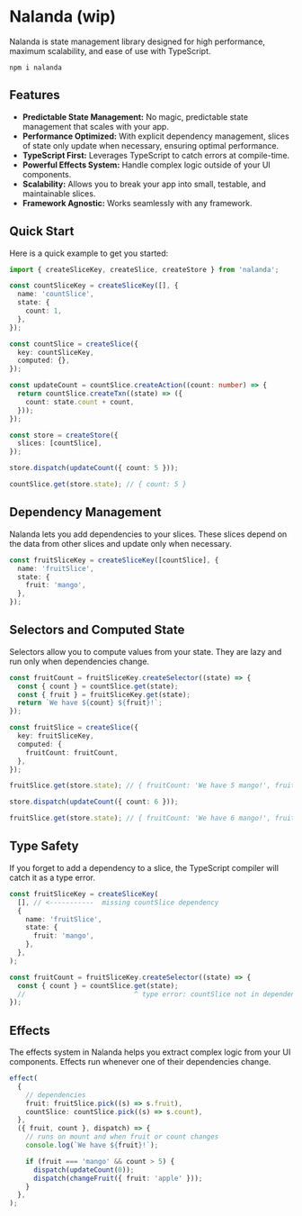 # Nalanda (wip)

Nalanda is state management library designed for high performance, maximum scalability, and ease of use with TypeScript.

```
npm i nalanda
```

## Features

- **Predictable State Management:** No magic, predictable state management that scales with your app.
- **Performance Optimized:** With explicit dependency management, slices of state only update when necessary, ensuring optimal performance.
- **TypeScript First:** Leverages TypeScript to catch errors at compile-time.
- **Powerful Effects System:** Handle complex logic outside of your UI components.
- **Scalability:** Allows you to break your app into small, testable, and maintainable slices.
- **Framework Agnostic:** Works seamlessly with any framework.

## Quick Start

Here is a quick example to get you started:

```ts
import { createSliceKey, createSlice, createStore } from 'nalanda';

const countSliceKey = createSliceKey([], {
  name: 'countSlice',
  state: {
    count: 1,
  },
});

const countSlice = createSlice({
  key: countSliceKey,
  computed: {},
});

const updateCount = countSlice.createAction((count: number) => {
  return countSlice.createTxn((state) => ({
    count: state.count + count,
  }));
});

const store = createStore({
  slices: [countSlice],
});

store.dispatch(updateCount({ count: 5 }));

countSlice.get(store.state); // { count: 5 }
```

## Dependency Management

Nalanda lets you add dependencies to your slices. These slices depend on the data from other slices and update only when necessary.

```ts
const fruitSliceKey = createSliceKey([countSlice], {
  name: 'fruitSlice',
  state: {
    fruit: 'mango',
  },
});
```

## Selectors and Computed State

Selectors allow you to compute values from your state. They are lazy and run only when dependencies change.

```ts
const fruitCount = fruitSliceKey.createSelector((state) => {
  const { count } = countSlice.get(state);
  const { fruit } = fruitSliceKey.get(state);
  return `We have ${count} ${fruit}!`;
});

const fruitSlice = createSlice({
  key: fruitSliceKey,
  computed: {
    fruitCount: fruitCount,
  },
});

fruitSlice.get(store.state); // { fruitCount: 'We have 5 mango!', fruit: 'mango' }

store.dispatch(updateCount({ count: 6 }));

fruitSlice.get(store.state); // { fruitCount: 'We have 6 mango!', fruit: 'mango' }
```

## Type Safety

If you forget to add a dependency to a slice, the TypeScript compiler will catch it as a type error.

```ts
const fruitSliceKey = createSliceKey(
  [], // <-----------  missing countSlice dependency
  {
    name: 'fruitSlice',
    state: {
      fruit: 'mango',
    },
  },
);

const fruitCount = fruitSliceKey.createSelector((state) => {
  const { count } = countSlice.get(state);
  //                           ^ type error: countSlice not in dependency list
});
```

## Effects

The effects system in Nalanda helps you extract complex logic from your UI components. Effects run whenever one of their dependencies change.

```ts
effect(
  {
    // dependencies
    fruit: fruitSlice.pick((s) => s.fruit),
    countSlice: countSlice.pick((s) => s.count),
  },
  ({ fruit, count }, dispatch) => {
    // runs on mount and when fruit or count changes
    console.log(`We have ${fruit}!`);

    if (fruit === 'mango' && count > 5) {
      dispatch(updateCount(0));
      dispatch(changeFruit({ fruit: 'apple' }));
    }
  },
);
```
